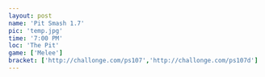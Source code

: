 ```yaml
---
layout: post
name: 'Pit Smash 1.7'
pic: 'temp.jpg'
time: '7:00 PM'
loc: 'The Pit'
game: ['Melee']
bracket: ['http://challonge.com/ps107','http://challonge.com/ps107d']
---
```

